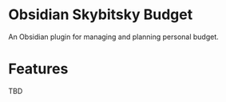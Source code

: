 # Obsidian Skybitsky Budget

An Obsidian plugin for managing and planning personal budget.

# Features

TBD
